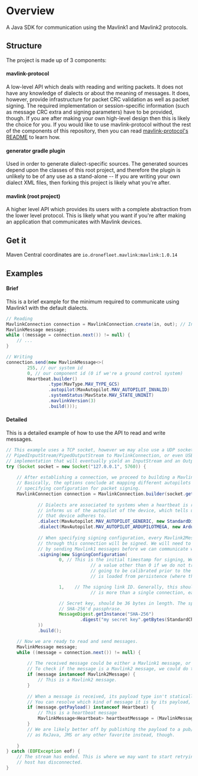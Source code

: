 # Overview
A Java SDK for communication using the Mavlink1 and Mavlink2 protocols.

## Structure

The project is made up of 3 components:
#### mavlink-protocol
A low-level API which deals with reading and writing packets. It does not have any
knowledge of dialects or about the meaning of messages. It does, however, provide infrastructure
for packet CRC validation as well as packet signing. The required implementation or 
session-specific information (such as message CRC extra and signing parameters) have to be 
provided, though. If you are after making your own high-level design then this is likely the 
choice for you. If you would like to use mavlink-protocol without the rest of the components of 
this repository, then you can read [mavlink-protocol's README](https://github.com/dronefleet/mavlink/tree/master/mavlink-protocol)
to learn how.

#### generator gradle plugin
Used in order to generate dialect-specific sources. The generated sources depend upon the
classes of this root project, and therefore the plugin is unlikely to be of any use as a 
stand-alone -- If you are writing your own dialect XML files, then forking this project
is likely what you're after.

#### mavlink (root project)
A higher level API which provides its users with a complete abstraction from the lower level 
protocol. This is likely what you want if you're after making an application that communicates
with Mavlink devices.

## Get it

Maven Central coordinates are `io.dronefleet.mavlink:mavlink:1.0.14`

## Examples

#### Brief
This is a brief example for the minimum required to communicate using Mavlink1 with the
default dialects.

```java
// Reading
MavlinkConnection connection = MavlinkConnection.create(in, out); // InputStream, OutputStream
MavlinkMessage message;
while ((message = connection.next()) != null) {
    // ...
}

// Writing
connection.send(new MavlinkMessage<>(
        255, // our system id
        0, // our component id (0 if we're a ground control system)
        Heartbeat.builder()
                .type(MavType.MAV_TYPE_GCS)
                .autopilot(MavAutopilot.MAV_AUTOPILOT_INVALID)
                .systemStatus(MavState.MAV_STATE_UNINIT)
                .mavlinkVersion(3)
                .build()));

```

#### Detailed
This is a detailed example of how to use the API to read and write messages.
```java
// This example uses a TCP socket, however we may also use a UDP socket by injecting
// PipedInputStream/PipedOutputStream to MavlinkConnection, or even USB by using any
// implementation that will eventually yield an InputStream and an OutputStream.
try (Socket socket = new Socket("127.0.0.1", 5760)) {
    
    // After establishing a connection, we proceed to building a MavlinkConnection instance.
    // Basically, the options conclude at mapping different autopilots to dialects, and
    // specifying configuration for packet signing.
    MavlinkConnection connection = MavlinkConnection.builder(socket.getInputStream(), socket.getOutputStream())
            
            // Dialects are associated to systems when a heartbeat is received. The heartbeat
            // informs us of the autopilot of the device, which tells us which dialect
            // that device adheres to.
            .dialect(MavAutopilot.MAV_AUTOPILOT_GENERIC, new StandardDialect())
            .dialect(MavAutopilot.MAV_AUTOPILOT_ARDUPILOTMEGA, new ArdupilotmegaDialect())
            
            // When specifying signing configuration, every Mavlink2Message that is send
            // through this connection will be signed. We will need to setup signing
            // by sending Mavlink1 messages before we can communicate with Mavlink2 messages.
            .signing(new SigningConfiguration(
                    0, // This is the initial timestamp for signing, We should only specify
                                // a value other than 0 if we do not trust that our system's clock is
                                // going to be calibrated prior to the connection. Generally, this value
                                // is loaded from persistence (where the last signature timestamp is stored)

                    1,    // The signing link ID. Generally, this should be connection-bound. So if there
                                // is more than a single connection, each of them has to have a different value.

                    // Secret key, should be 36 bytes in length. The specification recommends using a
                    // SHA-256'd passphrase.
                    MessageDigest.getInstance("SHA-256")
                            .digest("my secret key".getBytes(StandardCharsets.UTF_8))
            ))
            .build();

    // Now we are ready to read and send messages.
    MavlinkMessage message;
    while ((message = connection.next()) != null) {
        
        // The received message could be either a Mavlink1 message, or a Mavlink2 message.
        // To check if the message is a Mavlink2 message, we could do the following:
        if (message instanceof Mavlink2Message) {
            // This is a Mavlink2 message.
        }
        
        // When a message is received, its payload type isn't statically available.
        // You can resolve which kind of message it is by its payload, like so:
        if (message.getPayload() instanceof Heartbeat) {
            // This is a heartbeat message
            MavlinkMessage<Heartbeat> heartbeatMessage = (MavlinkMessage<Heartbeat>)message;
        }
        // We are likely better off by publishing the payload to a pub/sub mechanism such 
        // as RxJava, JMS or any other favorite instead, though.
        
    }
} catch (EOFException eof) {
    // The stream has ended. This is where we may want to start retrying or reporting that the
    // host has disconnected.
}
```